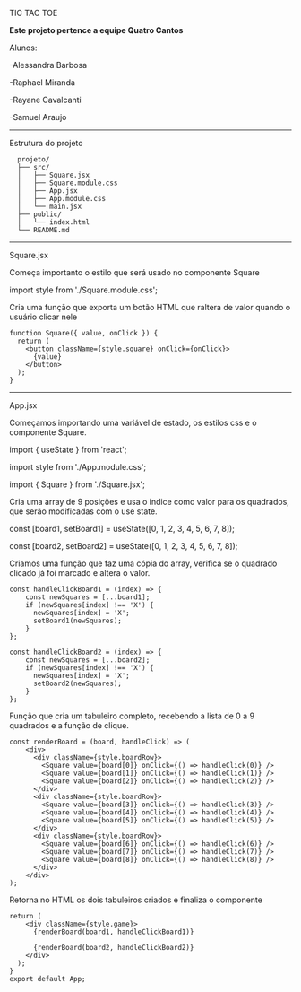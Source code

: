 TIC TAC TOE

**Este projeto pertence a equipe Quatro Cantos**

Alunos:

-Alessandra Barbosa

-Raphael Miranda

-Rayane Cavalcanti

-Samuel Araujo

---------------------------------------------

Estrutura do projeto

```
  projeto/
  ├── src/
  │   ├── Square.jsx 
  │   ├── Square.module.css         
  │   ├── App.jsx  
  │   ├── App.module.css 
  │   └── main.jsx         
  ├── public/
  │   └── index.html        
  └── README.md

```

---------------------------------------------
Square.jsx

Começa importanto o estilo que será usado no componente Square

import style from './Square.module.css';


Cria uma função que exporta um botão HTML que raltera de valor quando o usuário clicar nele


    function Square({ value, onClick }) {
      return (
        <button className={style.square} onClick={onClick}>
          {value}
        </button>
      );
    }

---------------------------------------------
App.jsx

Começamos importando uma variável de estado, os estilos css e o componente Square.


import { useState } from 'react';


import style from './App.module.css';


import { Square } from './Square.jsx';


Cria uma array de 9 posições e usa o indice como valor para os quadrados, que serão modificadas com o use state.


const [board1, setBoard1] = useState([0, 1, 2, 3, 4, 5, 6, 7, 8]);


const [board2, setBoard2] = useState([0, 1, 2, 3, 4, 5, 6, 7, 8]);


Criamos uma função que faz uma cópia do array, verifica se o quadrado clicado já foi marcado e altera o valor.


    const handleClickBoard1 = (index) => {
        const newSquares = [...board1];
        if (newSquares[index] !== 'X') {
          newSquares[index] = 'X';
          setBoard1(newSquares);
        }
    };

    const handleClickBoard2 = (index) => {
        const newSquares = [...board2];
        if (newSquares[index] !== 'X') {
          newSquares[index] = 'X';
          setBoard2(newSquares);
        }
    };


Função que cria um tabuleiro completo, recebendo a lista de 0 a 9 quadrados e a função de clique.


    const renderBoard = (board, handleClick) => (
        <div>
          <div className={style.boardRow}>
            <Square value={board[0]} onClick={() => handleClick(0)} />
            <Square value={board[1]} onClick={() => handleClick(1)} />
            <Square value={board[2]} onClick={() => handleClick(2)} />
          </div>
          <div className={style.boardRow}>
            <Square value={board[3]} onClick={() => handleClick(3)} />
            <Square value={board[4]} onClick={() => handleClick(4)} />
            <Square value={board[5]} onClick={() => handleClick(5)} />
          </div>
          <div className={style.boardRow}>
            <Square value={board[6]} onClick={() => handleClick(6)} />
            <Square value={board[7]} onClick={() => handleClick(7)} />
            <Square value={board[8]} onClick={() => handleClick(8)} />
          </div>
        </div>
    );


Retorna no HTML os dois tabuleiros criados e finaliza o componente


    return (
        <div className={style.game}>
          {renderBoard(board1, handleClickBoard1)}

          {renderBoard(board2, handleClickBoard2)}
        </div>
      );
    }
    export default App;
